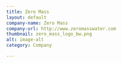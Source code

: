 ```yaml
---
title: Zero Mass
layout: default
company-name: Zero Mass
company-url: http://www.zeromasswater.com
thumbnail: zero_mass_logo_bw.png
alt: image-alt
category: Company

---
```

